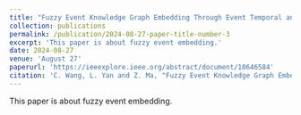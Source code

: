 ```yaml
---
title: "Fuzzy Event Knowledge Graph Embedding Through Event Temporal and Causal Transfer"
collection: publications
permalink: /publication/2024-08-27-paper-title-number-3
excerpt: 'This paper is about fuzzy event embedding.'
date: 2024-08-27
venue: 'August 27'
paperurl: 'https://ieeexplore.ieee.org/abstract/document/10646584'
citation: 'C. Wang, L. Yan and Z. Ma, "Fuzzy Event Knowledge Graph Embedding Through Event Temporal and Causal Transfer," in IEEE Transactions on Fuzzy Systems, doi: 10.1109/TFUZZ.2024.3449317. '
---
```


This paper is about fuzzy event embedding.